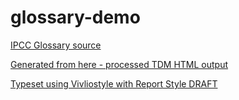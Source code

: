 # glossary-demo

[IPCC Glossary source](https://apps.ipcc.ch/glossary/)

[Generated from here - processed TDM HTML output](https://github.com/semanticClimate/semanticClimate/blob/main/ipcc/ar6/test/total_glossary/new_total_demo.html)

[Typeset using Vivliostyle with Report Style DRAFT](https://vivliostyle.org/viewer/#src=https://raw.githubusercontent.com/semanticClimate/glossary-demo/main/html/index.html)
